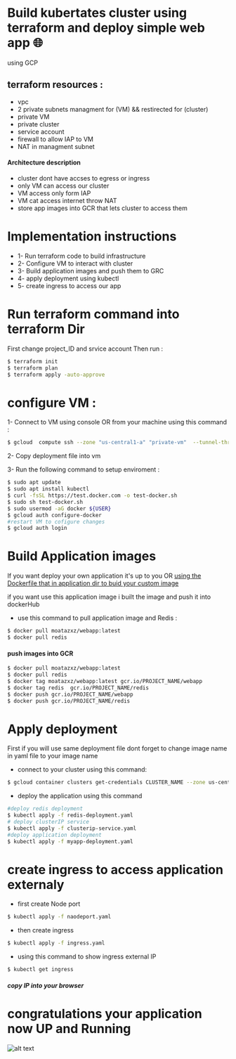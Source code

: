 # Build kubertates cluster using terraform and deploy simple web app   🌐
using GCP

## terraform resources :

  - vpc 
  - 2 private subnets managment for (VM) && restirected for (cluster)
  - private VM 
  - private cluster 
  - service account 
  - firewall to allow IAP to VM
  - NAT in managment subnet 
  #### Architecture description 
  - cluster dont have accses to egress or ingress
  - only VM can access our cluster 
  - VM access only form IAP 
  - VM cat access internet throw NAT  
  - store app images into GCR that lets cluster to access them 
# Implementation instructions
 -  1- Run terraform code to build infrastructure
 -  2- Configure VM to interact with cluster 
 -  3- Build application images and push them to GRC
 -  4- apply deployment using kubectl
 -  5- create ingress to access our app 

# Run terraform command into terraform Dir
First change project_ID and srvice account 
Then run :
```bash
$ terraform init 
$ terraform plan 
$ terraform apply -auto-approve
```

# configure VM :
1- Connect to VM using console OR from your machine using this command :

```bash
$ gcloud  compute ssh --zone "us-central1-a" "private-vm"  --tunnel-through-iap --project "PROJECT_NAME"
```
2- Copy deployment file into vm 

3- Run the following command to setup enviroment :

```bash
$ sudo apt update
$ sudo apt install kubectl
$ curl -fsSL https://test.docker.com -o test-docker.sh
$ sudo sh test-docker.sh
$ sudo usermod -aG docker ${USER}
$ gcloud auth configure-docker
#restart VM to cofigure changes 
$ gcloud auth login
```

# Build Application  images 
If you want deploy your own application it's up to you OR  [using the Dockerfile that in application dir to buid your custom image](https://github.com/Moatazxz/gcp-gke-cluster-project/tree/main/application)

if you want use this application image i built the image and push it into dockerHub
- use this command to pull application image and Redis  :

```bash
$ docker pull moatazxz/webapp:latest
$ docker pull redis
```
#### push images into GCR

```bash
$ docker pull moatazxz/webapp:latest
$ docker pull redis
$ docker tag moatazxz/webapp:latest gcr.io/PROJECT_NAME/webapp
$ docker tag redis  gcr.io/PROJECT_NAME/redis
$ docker push gcr.io/PROJECT_NAME/webapp
$ docker push gcr.io/PROJECT_NAME/redis
```
# Apply deployment 
First if you will use same deployment file dont forget to change image name in yaml file to your image name  
- connect to your cluster using this command: 
 
```bash
$ gcloud container clusters get-credentials CLUSTER_NAME --zone us-central1-a --project PROJECT_NAME
```

- deploy the application using this command 

```bash
#deploy redis deployment  
$ kubectl apply -f redis-deployment.yaml
# deploy clusterIP service 
$ kubectl apply -f clusterip-service.yaml
#deploy application deployment
$ kubectl apply -f myapp-deployment.yaml
```

# create ingress to access  application externaly
- first  create Node port
 
 
```bash
$ kubectl apply -f naodeport.yaml
```

- then create ingress 

 
```bash
$ kubectl apply -f ingress.yaml
```

- using this command to show ingress external IP 

```bash
$ kubectl get ingress
```
##### copy IP into your browser 

# congratulations your application now UP and Running 

![alt text](https://github.com/Moatazxz/gcp-gke-cluster-project/blob/main/screenshots/browser.png)


